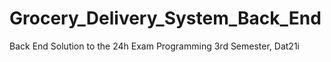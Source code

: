 # Grocery_Delivery_System_Back_End
Back End Solution to the 24h Exam Programming 3rd Semester, Dat21i
